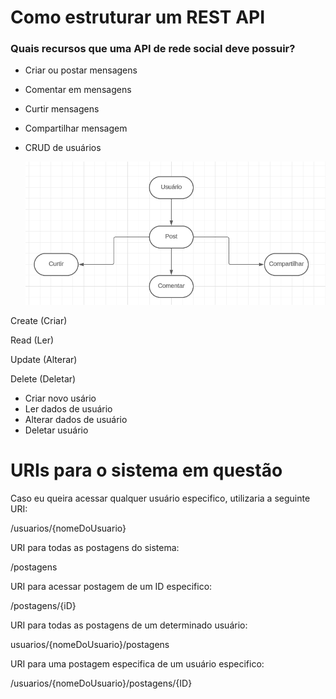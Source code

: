 # Como estruturar um REST API

### Quais recursos que uma API de rede social deve possuir? 

* Criar ou postar mensagens
* Comentar em mensagens
* Curtir mensagens
* Compartilhar mensagem
* CRUD de usuários

  ![1694877004766](image/urisemrecursos/1694877004766.png)

Create (Criar)

Read (Ler)

Update (Alterar)

Delete (Deletar)

* Criar novo usário
* Ler dados de usuário
* Alterar dados de usuário
* Deletar usuário

# URIs para o sistema em questão

Caso eu queira acessar qualquer usuário especifico, utilizaria a seguinte URI:

/usuarios/{nomeDoUsuario}

URI para todas as postagens do sistema:

/postagens

URI para acessar postagem de um ID especifico:

/postagens/{iD}

URI para todas as postagens de um determinado usuário:

usuarios/{nomeDoUsuario}/postagens

URI para uma postagem especifica de um usuário especifico:

/usuarios/{nomeDoUsuario}/postagens/{ID}
